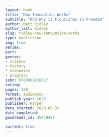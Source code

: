 ```yaml
---
layout: book
title: "How Innovation Works"
subtitle: "And Why it Flourishes in Freedom"
author: Matt Ridley
author_last: Ridley
slug: ridley-how-innovation-works
type: nonfiction
img: true
series: 
part: 
genres:
- science
- history
- economics
- progress
isbn: 9780062916617
rating: 
pages: 320
format: audiobook
publish_year: 2020
publisher: Harper
date_started: 2020-05-31
date_completed: 
goodreads_id: 45449488

current: true
---
```

